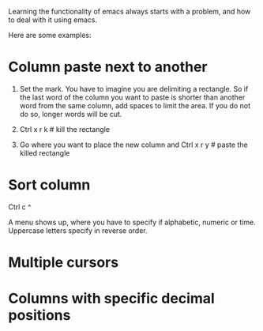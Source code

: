 Learning the functionality of emacs always starts with a problem, and how to deal with it using emacs. 

Here are some examples:

# Column paste next to another

1. Set the mark. You have to imagine you are delimiting a rectangle. So if the last word of the column you want to paste
is shorter than another word from the same column, add spaces to limit the area. If you do not do so, longer words will be cut.

2. Ctrl x r k # kill the rectangle

3. Go where you want to place the new column and Ctrl x r y # paste the killed rectangle

# Sort column

Ctrl c ^

A menu shows up, where you have to specify if alphabetic, numeric or time.
Uppercase letters specify in reverse order.

# Multiple cursors

# Columns with specific decimal positions
